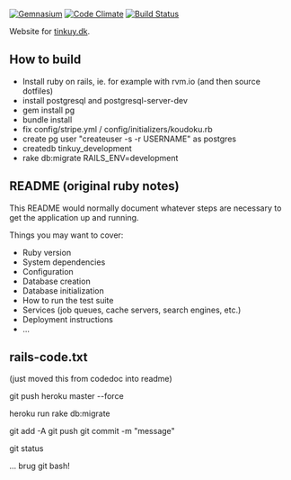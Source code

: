 [![Gemnasium](https://img.shields.io/gemnasium/NewCircleMovement/tinkuy.svg?style=flat-square)](https://gemnasium.com/NewCircleMovement/tinkuy)
[![Code Climate](https://img.shields.io/codeclimate/github/NewCircleMovement/tinkuy.svg?style=flat-square)](https://codeclimate.com/github/NewCircleMovement/tinkuy)
[![Build Status](https://img.shields.io/travis/NewCircleMovement/tinkuy.svg?style=flat-square)](https://travis-ci.org/NewCircleMovement/tinkuy)


Website for [tinkuy.dk](https://tinkuy.dk).

## How to build

- Install ruby on rails, ie. for example with rvm.io (and then source dotfiles)
- install postgresql and postgresql-server-dev
- gem install pg
- bundle install
- fix config/stripe.yml / config/initializers/koudoku.rb
- create pg user "createuser -s -r USERNAME" as postgres
- createdb tinkuy_development
- rake db:migrate RAILS_ENV=development


## README (original ruby notes)

This README would normally document whatever steps are necessary to get the
application up and running.

Things you may want to cover:

- Ruby version
- System dependencies
- Configuration
- Database creation
- Database initialization
- How to run the test suite
- Services (job queues, cache servers, search engines, etc.)
- Deployment instructions
- ...


## rails-code.txt

(just moved this from codedoc into readme)

  git push heroku master --force
  
  heroku run rake db:migrate
  
  git add -A
  git push
  git commit -m "message" 
  
  git status


... brug git bash!

